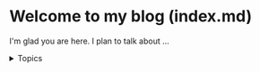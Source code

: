 # Welcome to my blog (index.md)

I'm glad you are here. I plan to talk about ...
<details>
  <summary>Topics</summary>
  
  * C++
    * COM
    * ATL
  * Python
  * C#
  * Multi-threading
  
</details>
